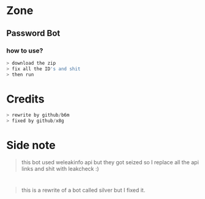 # Zone
## Password Bot
### how to use?
```js
> download the zip
> fix all the ID's and shit
> then run
```
# Credits
```js
> rewrite by github/b6m
> fixed by github/x8g
```
# Side note
> this bot used weleakinfo api but they got seized so I replace all the api links and shit with leakcheck :)
#
> this is a rewrite of a bot called silver but I fixed it.
